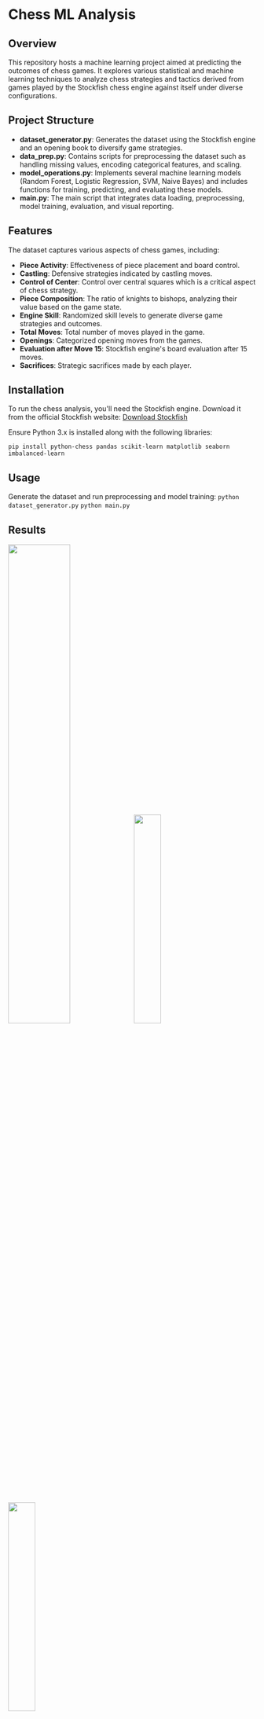 # Chess ML Analysis

## Overview
This repository hosts a machine learning project aimed at predicting the outcomes of chess games. It explores various statistical and machine learning techniques to analyze chess strategies and tactics derived from games played by the Stockfish chess engine against itself under diverse configurations.

## Project Structure

- **dataset_generator.py**: Generates the dataset using the Stockfish engine and an opening book to diversify game strategies.
- **data_prep.py**: Contains scripts for preprocessing the dataset such as handling missing values, encoding categorical features, and scaling.
- **model_operations.py**: Implements several machine learning models (Random Forest, Logistic Regression, SVM, Naive Bayes) and includes functions for training, predicting, and evaluating these models.
- **main.py**: The main script that integrates data loading, preprocessing, model training, evaluation, and visual reporting.

## Features

The dataset captures various aspects of chess games, including:
- **Piece Activity**: Effectiveness of piece placement and board control.
- **Castling**: Defensive strategies indicated by castling moves.
- **Control of Center**: Control over central squares which is a critical aspect of chess strategy.
- **Piece Composition**: The ratio of knights to bishops, analyzing their value based on the game state.
- **Engine Skill**: Randomized skill levels to generate diverse game strategies and outcomes.
- **Total Moves**: Total number of moves played in the game.
- **Openings**: Categorized opening moves from the games.
- **Evaluation after Move 15**: Stockfish engine's board evaluation after 15 moves.
- **Sacrifices**: Strategic sacrifices made by each player.

## Installation

To run the chess analysis, you'll need the Stockfish engine. Download it from the official Stockfish website:
[Download Stockfish](https://stockfishchess.org/download/)

Ensure Python 3.x is installed along with the following libraries:

`pip install python-chess pandas scikit-learn matplotlib seaborn imbalanced-learn`

## Usage

Generate the dataset and run preprocessing and model training:
`python dataset_generator.py`
`python main.py`

## Results
<img src="https://github.com/dancingmadman2/chess-ml-analysis/assets/88443368/48e80265-874a-4912-9bed-389235635b5f" width=50% >
<img src="https://github.com/dancingmadman2/chess-ml-analysis/assets/88443368/4cdf27b7-6933-46fa-9976-183323239f06" width=33% height=33%>
<img src="https://github.com/dancingmadman2/chess-ml-analysis/assets/88443368/4513a4af-5ba2-4854-b9cb-38c8b57cf85e" width=33% height=33%>




![Model ROC Curve](path_to_roc_curve_image.png)
![Feature Importance](path_to_feature_importance.png)
![Confusion Matrix](path_to_confusion_matrix.png)

